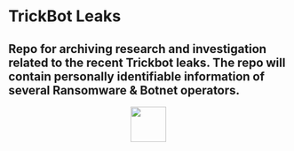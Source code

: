 # TrickBot Leaks
Repo for archiving research and investigation related to the recent Trickbot leaks.
The repo will contain personally identifiable information of several Ransomware & Botnet operators.
---
<p align="center">
  <img src="https://pbs.twimg.com/profile_images/1499738138331303940/L1joRp-6_400x400.png" width="64px"/>
</p>
